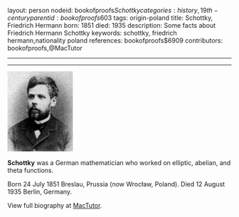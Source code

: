layout: person
nodeid: bookofproofs$Schottky
categories: history,19th-century
parentid: bookofproofs$603
tags: origin-poland
title: Schottky, Friedrich Hermann
born: 1851
died: 1935
description: Some facts about Friedrich Hermann Schottky
keywords: schottky, friedrich hermann,nationality poland
references: bookofproofs$6909
contributors: bookofproofs,@MacTutor

---


---

![Schottky.jpg](https://github.com/bookofproofs/bookofproofs.github.io/blob/main/_sources/_assets/images/portraits/Schottky.jpg?raw=true)

**Schottky** was a German mathematician who worked on elliptic, abelian, and theta functions.

Born 24 July 1851 Breslau, Prussia (now Wrocław, Poland). Died 12 August 1935 Berlin, Germany.


View full biography at [MacTutor](https://mathshistory.st-andrews.ac.uk/Biographies/Schottky/).